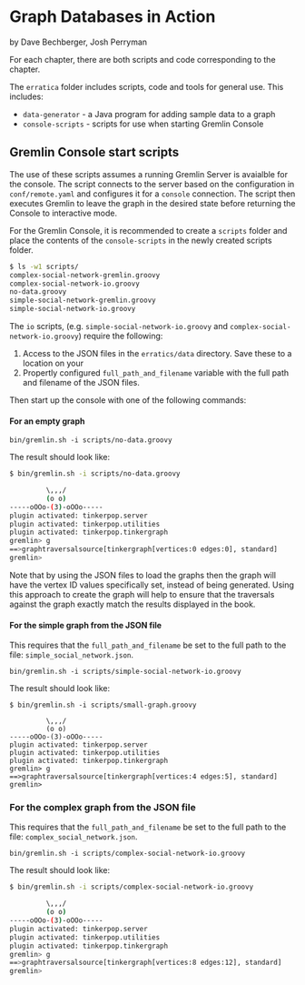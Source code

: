 # Graph Databases in Action

by Dave Bechberger, Josh Perryman

For each chapter, there are both scripts and code corresponding to the chapter. 

The `erratica` folder includes scripts, code and tools for general use. This includes: 

 - `data-generator` - a Java program for adding sample data to a graph
 - `console-scripts` - scripts for use when starting Gremlin Console
 
## Gremlin Console start scripts

The use of these scripts assumes a running Gremlin Server is avaialble for the console. The script connects to the server based on the configuration in `conf/remote.yaml` and configures it for a `console` connection. The script then executes Gremlin to leave the graph in the desired state before returning the Console to interactive mode.

For the Gremlin Console, it is recommended to create a `scripts` folder and place the contents of the `console-scripts` in the newly created scripts folder.  

```bash
$ ls -w1 scripts/
complex-social-network-gremlin.groovy
complex-social-network-io.groovy
no-data.groovy
simple-social-network-gremlin.groovy
simple-social-network-io.groovy
```

The `io` scripts, (e.g. `simple-social-network-io.groovy` and `complex-social-network-io.groovy`) require the following: 

 1. Access to the JSON files in the `erratics/data` directory. Save these to a location on your 
 2. Propertly configured `full_path_and_filename` variable with the full path and filename of the JSON files. 


Then start up the console with one of the following commands: 

#### For an empty graph

```base
bin/gremlin.sh -i scripts/no-data.groovy 
```

The result should look like:  

```bash
$ bin/gremlin.sh -i scripts/no-data.groovy 

         \,,,/
         (o o)
-----oOOo-(3)-oOOo-----
plugin activated: tinkerpop.server
plugin activated: tinkerpop.utilities
plugin activated: tinkerpop.tinkergraph
gremlin> g
==>graphtraversalsource[tinkergraph[vertices:0 edges:0], standard]
gremlin> 

```
 
Note that by using the JSON files to load the graphs then the graph will have the vertex ID values specifically set, instead of being generated. Using this approach to create the graph will help to ensure that the traversals against the graph exactly match the results displayed in the book. 
 
#### For the simple graph from the JSON file

This requires that the `full_path_and_filename` be set to the full path to the file: `simple_social_network.json`.

```base
bin/gremlin.sh -i scripts/simple-social-network-io.groovy
```

The result should look like:  

```base
$ bin/gremlin.sh -i scripts/small-graph.groovy 

         \,,,/
         (o o)
-----oOOo-(3)-oOOo-----
plugin activated: tinkerpop.server
plugin activated: tinkerpop.utilities
plugin activated: tinkerpop.tinkergraph
gremlin> g
==>graphtraversalsource[tinkergraph[vertices:4 edges:5], standard]
gremlin> 

```

### For the complex graph from the JSON file

This requires that the `full_path_and_filename` be set to the full path to the file: `complex_social_network.json`.

```base
bin/gremlin.sh -i scripts/complex-social-network-io.groovy
```

The result should look like:  

```bash
$ bin/gremlin.sh -i scripts/complex-social-network-io.groovy

         \,,,/
         (o o)
-----oOOo-(3)-oOOo-----
plugin activated: tinkerpop.server
plugin activated: tinkerpop.utilities
plugin activated: tinkerpop.tinkergraph
gremlin> g
==>graphtraversalsource[tinkergraph[vertices:8 edges:12], standard]
gremlin> 
```

